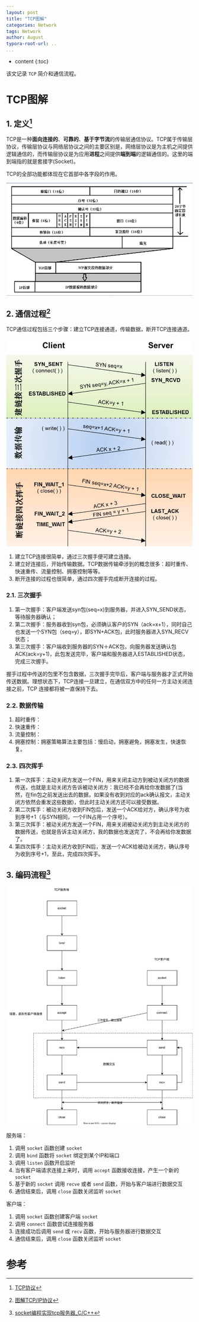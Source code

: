 ```yaml
---
layout: post
title: "TCP图解"
categories: Network
tags: Network
author: August
typora-root-url: ..
...
```


* content
{:toc}

该文记录 `TCP` 简介和通信流程。



# TCP图解



## 1. 定义[^1]

TCP是一种**面向连接的**、**可靠的**、**基于字节流**的传输层通信协议。TCP属于传输层协议，传输层协议与网络层协议之间的主要区别是，网络层协议是为主机之间提供逻辑通信的，而传输层协议是为应用**进程**之间提供**端到端**的逻辑通信的。这里的端到端指的就是套接字(Socket)。

TCP的全部功能都体现在它首部中各字段的作用。

![](/media/image/2024-02-19-TCP图解/tcp_header.png)



## 2. 通信过程[^2]

TCP通信过程包括三个步骤：建立TCP连接通道，传输数据，断开TCP连接通道。

![](/media/image/2024-02-19-TCP图解/tcp-ip-handshark.png)

1. 建立TCP连接很简单，通过三次握手便可建立连接。
2. 建立好连接后，开始传输数据。TCP数据传输牵涉到的概念很多：超时重传、快速重传、流量控制、拥塞控制等等。
3. 断开连接的过程也很简单，通过四次握手完成断开连接的过程。

### 2.1. 三次握手

1. 第一次握手：客户端发送syn包(seq=x)到服务器，并进入SYN_SEND状态，等待服务器确认；
2. 第二次握手：服务器收到syn包，必须确认客户的SYN（ack=x+1），同时自己也发送一个SYN包（seq=y），即SYN+ACK包，此时服务器进入SYN_RECV状态；
3. 第三次握手：客户端收到服务器的SYN＋ACK包，向服务器发送确认包ACK(ack=y+1)，此包发送完毕，客户端和服务器进入ESTABLISHED状态，完成三次握手。

握手过程中传送的包里不包含数据，三次握手完毕后，客户端与服务器才正式开始传送数据。理想状态下，TCP连接一旦建立，在通信双方中的任何一方主动关闭连接之前，TCP 连接都将被一直保持下去。

### 2.2. 数据传输

1. 超时重传：
2. 快速重传：
3. 流量控制：
4. 拥塞控制：拥塞策略算法主要包括：慢启动，拥塞避免，拥塞发生，快速恢复。

### 2.3. 四次挥手

1. 第一次挥手：主动关闭方发送一个FIN，用来关闭主动方到被动关闭方的数据传送，也就是主动关闭方告诉被动关闭方：我已经不会再给你发数据了(当然，在fin包之前发送出去的数据，如果没有收到对应的ack确认报文，主动关闭方依然会重发这些数据)，但此时主动关闭方还可以接受数据。
2. 第二次挥手：被动关闭方收到FIN包后，发送一个ACK给对方，确认序号为收到序号+1（与SYN相同，一个FIN占用一个序号）。
3. 第三次挥手：被动关闭方发送一个FIN，用来关闭被动关闭方到主动关闭方的数据传送，也就是告诉主动关闭方，我的数据也发送完了，不会再给你发数据了。
4. 第四次挥手：主动关闭方收到FIN后，发送一个ACK给被动关闭方，确认序号为收到序号+1，至此，完成四次挥手。



## 3. 编码流程[^3]

![](/media/image/2024-02-19-TCP图解/tcp_code.svg)

服务端：

1. 调用 `socket` 函数创建 `socket`
2. 调用 `bind` 函数将 `socket` 绑定到某个IP和端口
3. 调用 `listen` 函数开启监听
4. 当有客户端请求连接上来时，调用 `accept` 函数接收连接，产生一个新的 `socket`
5. 基于新的 `socket` 调用 `recve` 或者 `send` 函数，开始与客户端进行数据交互
6. 通信结束后，调用 `close` 函数关闭监听 `socket`

客户端：

1. 调用 `socket` 函数创建客户端 `socket`
2. 调用 `connect` 函数尝试连接服务器
3. 连接成功后调用 `send` 或 `recv` 函数，开始与服务器进行数据交互
4. 通信结束后，调用 `close` 函数关闭监听 `socket`





# 参考

[^1]: [TCP协议](https://evanpro.github.io/2021/01/31/network/tcp/)

[^2]: [图解TCP/IP协议](https://liubigbin.github.io/2016/02/26/%E5%9B%BE%E8%A7%A3TCP-IP%E5%8D%8F%E8%AE%AE/)

[^3]: [socket编程实现tcp服务器_C/C++](https://www.cnblogs.com/yunmeng-shi/p/16219550.html)

